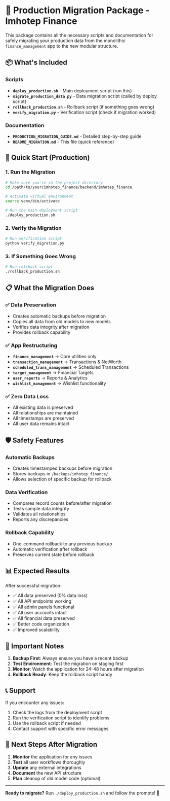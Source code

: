 # 🚀 Production Migration Package - Imhotep Finance

This package contains all the necessary scripts and documentation for safely migrating your production data from the monolithic `finance_management` app to the new modular structure.

## 📦 What's Included

### Scripts
- **`deploy_production.sh`** - Main deployment script (run this)
- **`migrate_production_data.py`** - Data migration script (called by deploy script)
- **`rollback_production.sh`** - Rollback script (if something goes wrong)
- **`verify_migration.py`** - Verification script (check if migration worked)

### Documentation
- **`PRODUCTION_MIGRATION_GUIDE.md`** - Detailed step-by-step guide
- **`README_MIGRATION.md`** - This file (quick reference)

## 🚀 Quick Start (Production)

### 1. Run the Migration
```bash
# Make sure you're in the project directory
cd /path/to/your/imhotep_finance/backend/imhotep_finance

# Activate virtual environment
source venv/bin/activate

# Run the main deployment script
./deploy_production.sh
```

### 2. Verify the Migration
```bash
# Run verification script
python verify_migration.py
```

### 3. If Something Goes Wrong
```bash
# Run rollback script
./rollback_production.sh
```

## 📋 What the Migration Does

### ✅ **Data Preservation**
- Creates automatic backups before migration
- Copies all data from old models to new models
- Verifies data integrity after migration
- Provides rollback capability

### ✅ **App Restructuring**
- **`finance_management`** → Core utilities only
- **`transaction_management`** → Transactions & NetWorth
- **`scheduled_trans_management`** → Scheduled Transactions
- **`target_management`** → Financial Targets
- **`user_reports`** → Reports & Analytics
- **`wishlist_management`** → Wishlist functionality

### ✅ **Zero Data Loss**
- All existing data is preserved
- All relationships are maintained
- All timestamps are preserved
- All user data remains intact

## 🛡️ Safety Features

### Automatic Backups
- Creates timestamped backups before migration
- Stores backups in `/backups/imhotep_finance/`
- Allows selection of specific backup for rollback

### Data Verification
- Compares record counts before/after migration
- Tests sample data integrity
- Validates all relationships
- Reports any discrepancies

### Rollback Capability
- One-command rollback to any previous backup
- Automatic verification after rollback
- Preserves current state before rollback

## 📊 Expected Results

After successful migration:
- ✅ All data preserved (0% data loss)
- ✅ All API endpoints working
- ✅ All admin panels functional
- ✅ All user accounts intact
- ✅ All financial data preserved
- ✅ Better code organization
- ✅ Improved scalability

## 🚨 Important Notes

1. **Backup First**: Always ensure you have a recent backup
2. **Test Environment**: Test the migration on staging first
3. **Monitor**: Watch the application for 24-48 hours after migration
4. **Rollback Ready**: Keep the rollback script handy

## 📞 Support

If you encounter any issues:
1. Check the logs from the deployment script
2. Run the verification script to identify problems
3. Use the rollback script if needed
4. Contact support with specific error messages

## 🎯 Next Steps After Migration

1. **Monitor** the application for any issues
2. **Test** all user workflows thoroughly
3. **Update** any external integrations
4. **Document** the new API structure
5. **Plan** cleanup of old model code (optional)

---

**Ready to migrate?** Run `./deploy_production.sh` and follow the prompts! 🚀
